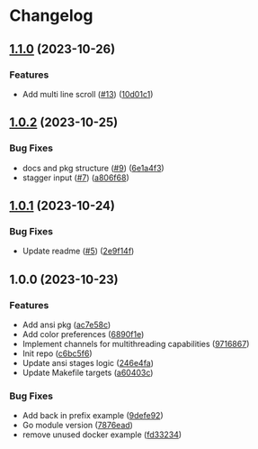# Changelog

## [1.1.0](https://github.com/louislef299/scroll/compare/v1.0.2...v1.1.0) (2023-10-26)


### Features

* Add multi line scroll ([#13](https://github.com/louislef299/scroll/issues/13)) ([10d01c1](https://github.com/louislef299/scroll/commit/10d01c11978696eb175812333cb5dacd781f246d))

## [1.0.2](https://github.com/louislef299/scroll/compare/v1.0.1...v1.0.2) (2023-10-25)


### Bug Fixes

* docs and pkg structure ([#9](https://github.com/louislef299/scroll/issues/9)) ([6e1a4f3](https://github.com/louislef299/scroll/commit/6e1a4f309470e520fe3f1a1ac58592793f2a9d25))
* stagger input ([#7](https://github.com/louislef299/scroll/issues/7)) ([a806f68](https://github.com/louislef299/scroll/commit/a806f688a4f59d7e9b420d5385cc89427ce5e4a9))

## [1.0.1](https://github.com/louislef299/ansi/compare/v1.0.0...v1.0.1) (2023-10-24)


### Bug Fixes

* Update readme ([#5](https://github.com/louislef299/ansi/issues/5)) ([2e9f14f](https://github.com/louislef299/ansi/commit/2e9f14f073eaaaf1d4fe892c5ba9552f52434640))

## 1.0.0 (2023-10-23)


### Features

* Add ansi pkg ([ac7e58c](https://github.com/louislef299/ansi/commit/ac7e58c2605855712cfaf5d1fa880662f1fea8f4))
* Add color preferences ([6890f1e](https://github.com/louislef299/ansi/commit/6890f1eb473131e0466a000087f89a0b1f8c805d))
* Implement channels for multithreading capabilities ([9716867](https://github.com/louislef299/ansi/commit/9716867c56620cbe46913f483a5f1e97a6d9f20b))
* Init repo ([c6bc5f6](https://github.com/louislef299/ansi/commit/c6bc5f60b1a9835d7706a77189708e6a323282ce))
* Update ansi stages logic ([246e4fa](https://github.com/louislef299/ansi/commit/246e4fa7fed747224386dbe3ff8b2525e43e76ef))
* Update Makefile targets ([a60403c](https://github.com/louislef299/ansi/commit/a60403c2356032aac7d18de4438af95960eed6ad))


### Bug Fixes

* Add back in prefix example ([9defe92](https://github.com/louislef299/ansi/commit/9defe9265eba8b79217f7a0598234c5860e1c6bb))
* Go module version ([7876ead](https://github.com/louislef299/ansi/commit/7876ead7c5a9fc8953ec21489641e14ea1d8393b))
* remove unused docker example ([fd33234](https://github.com/louislef299/ansi/commit/fd33234236653e5e1cdefd84f4a3900653b89dec))
